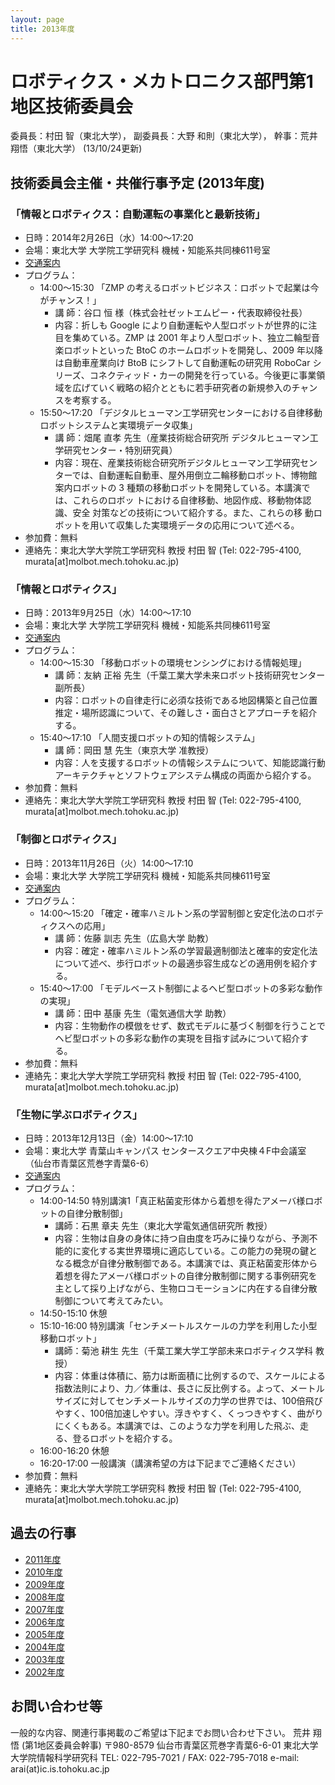 ```yaml
---
layout: page
title: 2013年度
---
```

# ロボティクス・メカトロニクス部門第1地区技術委員会

委員長：村田 智（東北大学），
副委員長：大野 和則（東北大学），
幹事：荒井 翔悟（東北大学）
(13/10/24更新)

## 技術委員会主催・共催行事予定 (2013年度)

### 「情報とロボティクス：自動運転の事業化と最新技術」

- 日時：2014年2月26日（水）14:00～17:20
- 会場：東北大学 大学院工学研究科 機械・知能系共同棟611号室
- [交通案内](https://web.archive.org/web/20201027011204/http://www.eng.tohoku.ac.jp/map/?menu=campus&area=a01&build=15)
- プログラム：
  - 14:00～15:30 「ZMP の考えるロボットビジネス：ロボットで起業は今がチャンス！」
    - 講 師：谷口 恒 様（株式会社ゼットエムピー・代表取締役社長）
    - 内容：折しも Google により自動運転や人型ロボットが世界的に注目を集めている。ZMP は 2001 年より人型ロボット、独立二輪型音楽ロボットといった BtoC のホームロボットを開発し、2009 年以降は自動車産業向け BtoB にシフトして自動運転の研究用 RoboCar シリーズ、コネクティッド・カーの開発を行っている。今後更に事業領域を広げていく戦略の紹介とともに若手研究者の新規参入のチャンスを考察する。
  - 15:50～17:20 「デジタルヒューマン工学研究センターにおける自律移動ロボットシステムと実環境データ収集」
    - 講 師：畑尾 直孝 先生（産業技術総合研究所 デジタルヒューマン工学研究センター・特別研究員）
    - 内容：現在、産業技術総合研究所デジタルヒューマン工学研究センターでは、自動運転自動車、屋外用倒立二輪移動ロボット、博物館案内ロボットの 3 種類の移動ロボットを開発している。本講演では、これらのロボッ トにおける自律移動、地図作成、移動物体認識、安全 対策などの技術について紹介する。また、これらの移 動ロボットを用いて収集した実環境データの応用について述べる。
- 参加費：無料
- 連絡先：東北大学大学院工学研究科 教授 村田 智 (Tel: 022-795-4100, murata[at]molbot.mech.tohoku.ac.jp)

### 「情報とロボティクス」

- 日時：2013年9月25日（水）14:00～17:10
- 会場：東北大学 大学院工学研究科 機械・知能系共同棟611号室
- [交通案内](https://web.archive.org/web/20201027011204/http://www.eng.tohoku.ac.jp/map/?menu=campus&area=a01&build=15)
- プログラム：
  - 14:00～15:30 「移動ロボットの環境センシングにおける情報処理」
    - 講 師：友納 正裕 先生（千葉工業大学未来ロボット技術研究センター 副所長）
    - 内容：ロボットの自律走行に必須な技術である地図構築と自己位置推定・場所認識について、その難しさ・面白さとアプローチを紹介する。
  - 15:40～17:10 「人間支援ロボットの知的情報システム」
    - 講 師：岡田 慧 先生（東京大学 准教授）
    - 内容：人を支援するロボットの情報システムについて、知能認識行動アーキテクチャとソフトウェアシステム構成の両面から紹介する。
- 参加費：無料
- 連絡先：東北大学大学院工学研究科 教授 村田 智 (Tel: 022-795-4100, murata[at]molbot.mech.tohoku.ac.jp)

### 「制御とロボティクス」

- 日時：2013年11月26日（火）14:00～17:10
- 会場：東北大学 大学院工学研究科 機械・知能系共同棟611号室
- [交通案内](https://web.archive.org/web/20201027011204/http://www.eng.tohoku.ac.jp/map/?menu=campus&area=a01&build=15)
- プログラム：
  - 14:00～15:20 「確定・確率ハミルトン系の学習制御と安定化法のロボティクスへの応用」
    - 講 師：佐藤 訓志 先生（広島大学 助教）
    - 内容：確定・確率ハミルトン系の学習最適制御法と確率的安定化法について述べ、歩行ロボットの最適歩容生成などの適用例を紹介する。
  - 15:40～17:00 「モデルベースト制御によるヘビ型ロボットの多彩な動作の実現」
    - 講 師：田中 基康 先生（電気通信大学 助教）
    - 内容：生物動作の模倣をせず、数式モデルに基づく制御を行うことでヘビ型ロボットの多彩な動作の実現を目指す試みについて紹介する。
- 参加費：無料
- 連絡先：東北大学大学院工学研究科 教授 村田 智 (Tel: 022-795-4100, murata[at]molbot.mech.tohoku.ac.jp)

### 「生物に学ぶロボティクス」

- 日時：2013年12月13日（金）14:00～17:10
- 会場：東北大学 青葉山キャンパス センタースクエア中央棟４F中会議室 （仙台市青葉区荒巻字青葉6-6）
- [交通案内](https://web.archive.org/web/20201027011204/http://www.eng.tohoku.ac.jp/map/)
- プログラム：
  - 14:00-14:50 特別講演1「真正粘菌変形体から着想を得たアメーバ様ロボットの自律分散制御」
    - 講師：石黒 章夫 先生（東北大学電気通信研究所 教授）
    - 内容：生物は自身の身体に持つ自由度を巧みに操りながら、予測不能的に変化する実世界環境に適応している。この能力の発現の鍵となる概念が自律分散制御である。本講演では、真正粘菌変形体から着想を得たアメーバ様ロボットの自律分散制御に関する事例研究を主として採り上げながら、生物ロコモーションに内在する自律分散制御について考えてみたい。
  - 14:50-15:10 休憩
  - 15:10-16:00 特別講演「センチメートルスケールの力学を利用した小型移動ロボット」
    - 講師：菊池 耕生 先生（千葉工業大学工学部未来ロボティクス学科 教授）
    - 内容：体重は体積に、筋力は断面積に比例するので、スケールによる指数法則により、力／体重は、長さに反比例する。よって、メートルサイズに対してセンチメートルサイズの力学の世界では、100倍飛びやすく、100倍加速しやすい。浮きやすく、くっつきやすく、曲がりにくくもある。本講演では、このような力学を利用した飛ぶ、走る、登るロボットを紹介する。
  - 16:00-16:20 休憩
  - 16:20-17:00 一般講演（講演希望の方は下記までご連絡ください）
- 参加費：無料
- 連絡先：東北大学大学院工学研究科 教授 村田 智 (Tel: 022-795-4100, murata[at]molbot.mech.tohoku.ac.jp)

## 過去の行事

- [2011年度](https://web.archive.org/web/20201027011204/https://sites.google.com/site/robomech02/home/2011nendo)
- [2010年度](https://web.archive.org/web/20201027011204/https://sites.google.com/site/robomech02/home/2010nendo)
- [2009年度](https://web.archive.org/web/20201027011204/https://sites.google.com/site/robomech02/home/2009nendo)
- [2008年度](https://web.archive.org/web/20201027011204/https://sites.google.com/site/robomech02/home/2008nendo)
- [2007年度](https://web.archive.org/web/20201027011204/https://sites.google.com/site/robomech02/home/2007nendo)
- [2006年度](https://web.archive.org/web/20201027011204/https://sites.google.com/site/robomech02/home/2006nendo)
- [2005年度](https://web.archive.org/web/20201027011204/https://sites.google.com/site/robomech02/home/2005nendo)
- [2004年度](https://web.archive.org/web/20201027011204/https://sites.google.com/site/robomech02/home/2004nendo)
- [2003年度](https://web.archive.org/web/20201027011204/https://sites.google.com/site/robomech02/home/2003nendo)
- [2002年度](https://web.archive.org/web/20201027011204/https://sites.google.com/site/robomech02/home/2002nendo)

## お問い合わせ等

一般的な内容、関連行事掲載のご希望は下記までお問い合わせ下さい。 
荒井 翔悟 (第1地区委員会幹事)
〒980-8579
仙台市青葉区荒巻字青葉6-6-01
東北大学大学院情報科学研究科
TEL: 022-795-7021 / FAX: 022-795-7018
e-mail: arai(at)ic.is.tohoku.ac.jp
